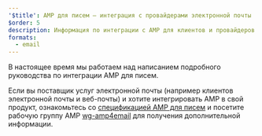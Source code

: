 ```yaml
---
'$title': AMP для писем — интеграция с провайдерами электронной почты
$order: 5
description: Информация по интеграции с AMP для клиентов и провайдеров электронной почты.
formats:
  - email
---
```


В настоящее время мы работаем над написанием подробного руководства по интеграции AMP для писем.

Если вы поставщик услуг электронной почты (например клиентов электронной почты и веб-почты) и хотите интегрировать AMP в свой продукт, ознакомьтесь со [спецификацией AMP для писем](../../../documentation/guides-and-tutorials/learn/email-spec/amp-email-format.md?format=email) и посетите рабочую группу AMP [wg-amp4email](https://github.com/ampproject/wg-amp4email) для получения дополнительной информации.
